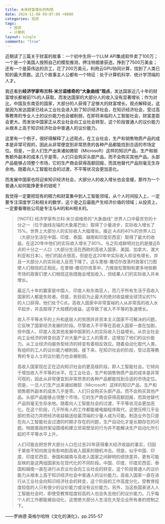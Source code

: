 ```yaml
---
title: 未来财富增长的构想
date: 2024-11-08 09:07:09 +0800
categories: 投资
tags:
  - 投资
  - 计算机
layout: single
comments: "true"
---
```

近期读了三篇关于财富的故事：一个初中生将一个LLM API集成软件卖了100万；一个是一个美国人按照自己的模型推测，押注特朗普获选，挣到了7500万美金；还有一个是英伟达的员工，花了200万美元，利用云GPU协同计算，找到了人类已知的最大质数。这几个故事主人公都有一个特征：处于计算机科学、统计学顶端的人才。

我还看到**经济学家布兰科·米兰诺维奇的“大象曲线”观点**，发达国家近几十年的财富增长都被前1%的人获取，而发达国家的大部分人的收入没有显著增长；作为对比，中国及东南亚的国家，大部分的人获得了足够大的财富增长。观点解释说，这是因为发达国家已经从工业社会进入到了知识经济社会，在知识经济社会，受过高等教育的专业人士的议价能力也会被削弱，在即将来临的人工智能社会，财富差距会更大。而发张中国家正从农业社会向工业社会转型，这个阶段普通人的议价能力从根本上高于知识经济社会中普通人的议价能力。

这里有一个例子，很好得解释了上述观点，在工业社会，生产和销售物质产品的成本是非常可观的，因此从非常便宜到非常昂贵的各种产品都能找到合适的市场定位。但是，一旦人们生产出来诸如微软（Microsoft）这样的知识产品，生产和销售额外副本的成本几乎是零。人们只会购买头部产品，而不会购买其他产品。头部产品能够占领整个市场，它的生产商会获得高额回报，而其他替代产品则毫无生存余地。随着向人工智能社会的过渡，不平等状况会更加恶化。

而发展中国家也将迎来知识经济社会，大部分人的收入增长也会变缓，那作为一个普通人如何能挣更多的钱呢？

我觉得一定要把现有的精力和财富集中到人工智能领域，从个人时间投入上，一定要专注深度学习和相关的数学，这个是之后最能产生经济价值的领域；从投资上，一定要看哪些公司是专注与AI的和AI相关的。    


> [!NOTE] 经济学家布兰科·米兰诺维奇的“大象曲线”
> 世界人口中最贫穷的十分之一（位于曲线左端的大象尾巴处）取得了少量进步，实际收入增长了15%。世界上大部分人的实际收入大幅增长。接近 A点的40%的世界人口（大部分生活在中国、印度、泰国、越南和印度尼西亚）取得了最大的收益，在这20年中他们的实际收入增长了80%。与之形成鲜明对比的是接近B 点的十分之一人口（大部分生活在西欧的高收入国家、美国、加拿大、澳大利亚和日本）。他们的起点很高，但是在这20年中实际收入却没有增长，并且一大部分人的实际收入反而下降了。这与里根-撒切尔改革时政客们力图使人们相信的正相反。在里根-撒切尔改革中，力推放松管制和更多地依赖市场的政客们使人们相信这些措施会增加收入，但结果人们的实际收入并未增长。
> 
> 最近几十年的赢家是中国人、印度人和东南亚人，而几乎所有生活于高收入国家的人都是失败者。但是，到目前为止最大的绝对收益被全球顶尖的1%的人口获得，他们处于C点。高收入国家中非常富裕的人从非常高的收入水平起步，并且取得了大规模的收益，这导致了收入不平等的急速增长。
> 
> 收入不平等水平的上升和底层人的贫困并非资本主义国家不可解决的问题，它反映了国家经济发展的阶段。尽管收入不平等在高收入国家一直在加剧，但中国人、印度人及其他发展中国家的人的实际收入日益增长。从农业社会向工业经济的转变创造了对大量产业工人的需求，这增加了他们的议价能力。从工业经济向服务型经济的转变有着相反效应。随着自动化取代人类，有组织的工人的议价能力被削弱。接下来，在知识社会的阶段，受过高等教育的专业人士的议价能力也会被削弱。
> 
> 高收入国家现在正在迈向知识社会的更高级阶段，即人工智能社会。它倾向于增加收入不平等的水平。在工业社会，生产和销售物质产品的成本是非常可观的，因此从非常便宜到非常昂贵的各种产品都能找到合适的市场定位。但是，一旦人们生产出来诸如微软（Microsoft）这样的知识产品，生产和销售额外副本的成本几乎是零。人们只会购买头部产品，而不会购买其他产品。头部产品能够占领整个市场，它的生产商会获得高额回报，而其他替代产品则毫无生存余地。随着向人工智能社会的过渡，不平等状况会更加恶化。在这个阶段，几乎所有人的工作都能被电脑程序取代，这使压榨几乎全部的劳动力并把经济收益输送给最顶端的少量人成为可能。制造业外包只是在向人工智能社会过渡的时期才存在的问题，生产自动化才是长期存在的问题。特朗普政府架设围墙和建立贸易壁垒的行为并不能解决生产自动化所引起的不平等水平上升。
> 
> 人们可能会把世界大部分人口在过去20年获得重大经济收益的事实，归因于某些不知何故没有影响到高收入国家的随机冲击。但是，似乎中国、印度、印度尼西亚、泰国和越南与高收入国家之间鲜明的绩效差异，更有可能反映的是这两组国家处在现代化的不同阶段。中国、印度、印度尼西亚、泰国和越南一直在进行从农业社会向工业社会的转变，这个阶段普通人的议价能力从根本上高于知识经济社会中普通人的议价能力。高收入国家一直在进行从工业社会向知识经济社会的转变，这个阶段的工作高度分化，受教育程度较低的人只有很少的议价能力或没有议价能力。另外，当这些国家进入人工智能社会时，即使受教育程度较高的人也会失去他们的议价能力。几乎每个人的工作都能被自动化，这使绝大部分人生活在大型企业所有者的控制之下。
> 
——罗纳德·英格尔哈特《文化的演化》，pp.255-57




